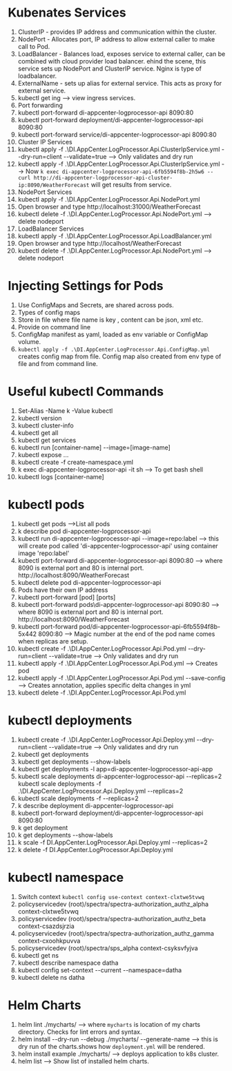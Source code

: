 

# Kubenates Services
1. ClusterIP - provides IP address and communication within the cluster.
1. NodePort - Allocates port, IP address to allow external caller to make call to Pod.
1. LoadBalancer - Balances load, exposes service to external caller, can be combined with cloud provider load balancer. ehind the scene, this service sets up NodePort and ClusterIP service. Nginx is type of loadbalancer.
1. ExternalName - sets up alias for external service. This acts as proxy for external service.
1. kubectl get ing --> view ingress services.
1. Port forwarding
 1. kubectl port-forward di-appcenter-logprocessor-api 8090:80
 1. kubectl port-forward deployment/di-appcenter-logprocessor-api 8090:80
 1. kubectl port-forward service/di-appcenter-logprocessor-api 8090:80
1. Cluster IP Services
  1. kubectl apply -f .\DI.AppCenter.LogProcessor.Api.ClusterIpService.yml  --dry-run=client --validate=true --> Only validates and dry run
  1. kubectl apply -f .\DI.AppCenter.LogProcessor.Api.ClusterIpService.yml --> Now `k exec di-appcenter-logprocessor-api-6fb5594f8b-2h5w6 -- curl http://di-appcenter-logprocessor-api-cluster-ip:8090/WeatherForecast` will get results from service.
1. NodePort Services
  1. kubectl apply -f .\DI.AppCenter.LogProcessor.Api.NodePort.yml
  1. Open browser and type http://localhost:31000/WeatherForecast
  1. kubectl delete -f .\DI.AppCenter.LogProcessor.Api.NodePort.yml --> delete nodeport
1. LoadBalancer Services
  1. kubectl apply -f .\DI.AppCenter.LogProcessor.Api.LoadBalancer.yml
  1. Open browser and type http://localhost/WeatherForecast
  1. kubectl delete -f .\DI.AppCenter.LogProcessor.Api.NodePort.yml --> delete nodeport

# Injecting Settings for Pods
1. Use ConfigMaps and Secrets, are shared across pods.
1. Types of config maps
 1. Store in file where file name is key , content can be json, xml etc.
 1. Provide on command line
 1. ConfigMap manifest as yaml, loaded as env variable or ConfigMap volume.
1. `kubectl apply -f .\DI.AppCenter.LogProcessor.Api.ConfigMap.yml` creates config map from file. Config map also created from env type of file and from command line.

# Useful kubectl Commands
1. Set-Alias -Name k -Value kubectl
1. kubectl version
1. kubectl cluster-info
1. kubectl get all
1. kubectl get services
1. kubectl run [container-name] --image=[image-name]
1. kubectl expose ...
1. kubectl create -f create-namespace.yml
1. k exec di-appcenter-logprocessor-api -it sh --> To get bash shell
1. kubectl logs [container-name]

# kubectl pods
1. kubectl get pods -->List all pods
1. k describe pod di-appcenter-logprocessor-api
1. kubectl run di-appcenter-logprocessor-api --image=repo:label  --> this will create pod called 'di-appcenter-logprocessor-api' using container image 'repo:label'
1. kubectl port-forward di-appcenter-logprocessor-api 8090:80 --> where 8090 is external port and 80 is internal port. http://localhost:8090/WeatherForecast
1. kubectl delete pod di-appcenter-logprocessor-api
1. Pods have their own IP address
1. kubectl port-forward [pod] [ports]
1. kubectl port-forward pods\di-appcenter-logprocessor-api 8090:80 --> where 8090 is external port and 80 is internal port. http://localhost:8090/WeatherForecast
1. kubectl port-forward pod/di-appcenter-logprocessor-api-6fb5594f8b-5x442 8090:80 --> Magic number at the end of the pod name comes when replicas are setup.
1. kubectl create -f .\DI.AppCenter.LogProcessor.Api.Pod.yml --dry-run=client --validate=true  --> Only validates and dry run
1. kubectl apply -f .\DI.AppCenter.LogProcessor.Api.Pod.yml --> Creates pod
1. kubectl apply -f .\DI.AppCenter.LogProcessor.Api.Pod.yml --save-config --> Creates annotation, applies specific delta changes in yml
1. kubectl delete -f .\DI.AppCenter.LogProcessor.Api.Pod.yml

# kubectl deployments
1. kubectl create -f .\DI.AppCenter.LogProcessor.Api.Deploy.yml  --dry-run=client --validate=true  --> Only validates and dry run
1. kubectl get deployments
1. kubectl get deployments --show-labels
1. kubectl get deployments -l app=di-appcenter-logprocessor-api-app
1. kubectl scale deployments di-appcenter-logprocessor-api --replicas=2
kubectl scale deployments -f .\DI.AppCenter.LogProcessor.Api.Deploy.yml --replicas=2
1. kubectl scale deployments -f  --replicas=2
1. k describe deployment di-appcenter-logprocessor-api
1. kubectl port-forward deployment/di-appcenter-logprocessor-api 8090:80
1. k get deployment
1. k get deployments --show-labels
1. k scale -f DI.AppCenter.LogProcessor.Api.Deploy.yml --replicas=2
1. k delete -f DI.AppCenter.LogProcessor.Api.Deploy.yml

# kubectl namespace
1. Switch context `kubectl config use-context context-clxtwe5tvwq`
1. policyservicedev (root)/spectra/spectra-authorization_authz_alpha context-clxtwe5tvwq
1. policyservicedev (root)/spectra/spectra-authorization_authz_beta context-csazdsjrzia
1. policyservicedev (root)/spectra/spectra-authorization_authz_gamma context-cxoohkpuvva
1. policyservicedev (root)/spectra/sps_alpha context-csyksvfyjva
1. kubectl get ns
1. kubectl describe namespace datha
1. kubectl config set-context --current --namespace=datha
1. kubectl delete ns datha

# Helm Charts
1. helm lint ./mycharts/ --> where `mycharts` is location of my charts directory. Checks for lint errors and syntax.
1. helm install --dry-run --debug ./mycharts/ --generate-name --> this is dry run of the charts.shows how `deployment.yml` will be rendered.
1. helm install example ./mycharts/ --> deploys application to k8s cluster.
1. helm list --> Show list of installed helm charts.
